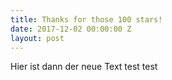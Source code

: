 ```yaml
---
title: Thanks for those 100 stars!
date: 2017-12-02 00:00:00 Z
layout: post
---
```


Hier ist dann der neue Text test test

